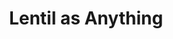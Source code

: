 ---
layout: post
title:  "Lentil as Anything"
address: "391 King St, Newtown Sydney, NSW 2042"
image: "https://images.squarespace-cdn.com/content/v1/5bbac5fe049079392fbee921/1583643047365-YA69L7JJEFF27XQ4V59K/ke17ZwdGBToddI8pDm48kNjISrojBtM_c2GN547S10ZZw-zPPgdn4jUwVcJE1ZvWQUxwkmyExglNqGp0IvTJZamWLI2zvYWH8K3-s_4yszcp2ryTI0HqTOaaUohrI8PI6eNxtfXchwJE7YnMsWkkIfr4cYH2_8cyyAJ8xsUFPdgKMshLAGzx4R3EDFOm1kBS/Home+-+Curry.JPG?format=365w"
link: "https://www.lentilasanything.com/coronavirus-response"
---